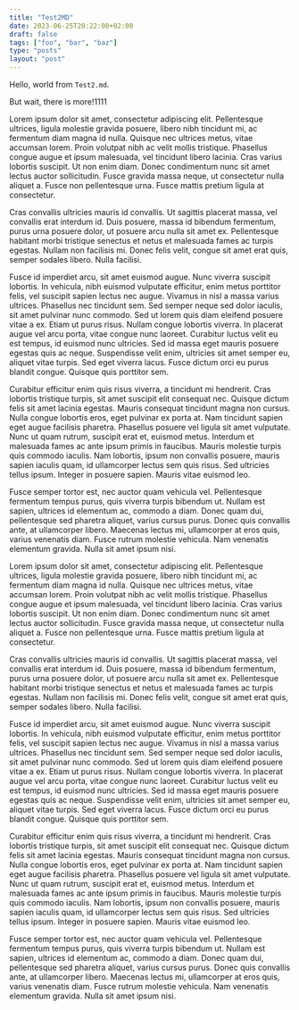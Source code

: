```yaml
---
title: "Test2MD"
date: 2023-06-25T20:22:00+02:00
draft: false
tags: ["foo", "bar", "baz"]
type: "posts"
layout: "post"
---
```


Hello, world from `Test2.md`.

<!--more-->

But wait, there is more!1111

Lorem ipsum dolor sit amet, consectetur adipiscing elit. Pellentesque ultrices, ligula molestie gravida posuere, libero nibh tincidunt mi, ac fermentum diam magna id nulla. Quisque nec ultrices metus, vitae accumsan lorem. Proin volutpat nibh ac velit mollis tristique. Phasellus congue augue et ipsum malesuada, vel tincidunt libero lacinia. Cras varius lobortis suscipit. Ut non enim diam. Donec condimentum nunc sit amet lectus auctor sollicitudin. Fusce gravida massa neque, ut consectetur nulla aliquet a. Fusce non pellentesque urna. Fusce mattis pretium ligula at consectetur.

Cras convallis ultricies mauris id convallis. Ut sagittis placerat massa, vel convallis erat interdum id. Duis posuere, massa id bibendum fermentum, purus urna posuere dolor, ut posuere arcu nulla sit amet ex. Pellentesque habitant morbi tristique senectus et netus et malesuada fames ac turpis egestas. Nullam non facilisis mi. Donec felis velit, congue sit amet erat quis, semper sodales libero. Nulla facilisi.

Fusce id imperdiet arcu, sit amet euismod augue. Nunc viverra suscipit lobortis. In vehicula, nibh euismod vulputate efficitur, enim metus porttitor felis, vel suscipit sapien lectus nec augue. Vivamus in nisl a massa varius ultrices. Phasellus nec tincidunt sem. Sed semper neque sed dolor iaculis, sit amet pulvinar nunc commodo. Sed ut lorem quis diam eleifend posuere vitae a ex. Etiam ut purus risus. Nullam congue lobortis viverra. In placerat augue vel arcu porta, vitae congue nunc laoreet. Curabitur luctus velit eu est tempus, id euismod nunc ultricies. Sed id massa eget mauris posuere egestas quis ac neque. Suspendisse velit enim, ultricies sit amet semper eu, aliquet vitae turpis. Sed eget viverra lacus. Fusce dictum orci eu purus blandit congue. Quisque quis porttitor sem.

Curabitur efficitur enim quis risus viverra, a tincidunt mi hendrerit. Cras lobortis tristique turpis, sit amet suscipit elit consequat nec. Quisque dictum felis sit amet lacinia egestas. Mauris consequat tincidunt magna non cursus. Nulla congue lobortis eros, eget pulvinar ex porta at. Nam tincidunt sapien eget augue facilisis pharetra. Phasellus posuere vel ligula sit amet vulputate. Nunc ut quam rutrum, suscipit erat et, euismod metus. Interdum et malesuada fames ac ante ipsum primis in faucibus. Mauris molestie turpis quis commodo iaculis. Nam lobortis, ipsum non convallis posuere, mauris sapien iaculis quam, id ullamcorper lectus sem quis risus. Sed ultricies tellus ipsum. Integer in posuere sapien. Mauris vitae euismod leo.

Fusce semper tortor est, nec auctor quam vehicula vel. Pellentesque fermentum tempus purus, quis viverra turpis bibendum ut. Nullam est sapien, ultrices id elementum ac, commodo a diam. Donec quam dui, pellentesque sed pharetra aliquet, varius cursus purus. Donec quis convallis ante, at ullamcorper libero. Maecenas lectus mi, ullamcorper at eros quis, varius venenatis diam. Fusce rutrum molestie vehicula. Nam venenatis elementum gravida. Nulla sit amet ipsum nisi.

Lorem ipsum dolor sit amet, consectetur adipiscing elit. Pellentesque ultrices, ligula molestie gravida posuere, libero nibh tincidunt mi, ac fermentum diam magna id nulla. Quisque nec ultrices metus, vitae accumsan lorem. Proin volutpat nibh ac velit mollis tristique. Phasellus congue augue et ipsum malesuada, vel tincidunt libero lacinia. Cras varius lobortis suscipit. Ut non enim diam. Donec condimentum nunc sit amet lectus auctor sollicitudin. Fusce gravida massa neque, ut consectetur nulla aliquet a. Fusce non pellentesque urna. Fusce mattis pretium ligula at consectetur.

Cras convallis ultricies mauris id convallis. Ut sagittis placerat massa, vel convallis erat interdum id. Duis posuere, massa id bibendum fermentum, purus urna posuere dolor, ut posuere arcu nulla sit amet ex. Pellentesque habitant morbi tristique senectus et netus et malesuada fames ac turpis egestas. Nullam non facilisis mi. Donec felis velit, congue sit amet erat quis, semper sodales libero. Nulla facilisi.

Fusce id imperdiet arcu, sit amet euismod augue. Nunc viverra suscipit lobortis. In vehicula, nibh euismod vulputate efficitur, enim metus porttitor felis, vel suscipit sapien lectus nec augue. Vivamus in nisl a massa varius ultrices. Phasellus nec tincidunt sem. Sed semper neque sed dolor iaculis, sit amet pulvinar nunc commodo. Sed ut lorem quis diam eleifend posuere vitae a ex. Etiam ut purus risus. Nullam congue lobortis viverra. In placerat augue vel arcu porta, vitae congue nunc laoreet. Curabitur luctus velit eu est tempus, id euismod nunc ultricies. Sed id massa eget mauris posuere egestas quis ac neque. Suspendisse velit enim, ultricies sit amet semper eu, aliquet vitae turpis. Sed eget viverra lacus. Fusce dictum orci eu purus blandit congue. Quisque quis porttitor sem.

Curabitur efficitur enim quis risus viverra, a tincidunt mi hendrerit. Cras lobortis tristique turpis, sit amet suscipit elit consequat nec. Quisque dictum felis sit amet lacinia egestas. Mauris consequat tincidunt magna non cursus. Nulla congue lobortis eros, eget pulvinar ex porta at. Nam tincidunt sapien eget augue facilisis pharetra. Phasellus posuere vel ligula sit amet vulputate. Nunc ut quam rutrum, suscipit erat et, euismod metus. Interdum et malesuada fames ac ante ipsum primis in faucibus. Mauris molestie turpis quis commodo iaculis. Nam lobortis, ipsum non convallis posuere, mauris sapien iaculis quam, id ullamcorper lectus sem quis risus. Sed ultricies tellus ipsum. Integer in posuere sapien. Mauris vitae euismod leo.

Fusce semper tortor est, nec auctor quam vehicula vel. Pellentesque fermentum tempus purus, quis viverra turpis bibendum ut. Nullam est sapien, ultrices id elementum ac, commodo a diam. Donec quam dui, pellentesque sed pharetra aliquet, varius cursus purus. Donec quis convallis ante, at ullamcorper libero. Maecenas lectus mi, ullamcorper at eros quis, varius venenatis diam. Fusce rutrum molestie vehicula. Nam venenatis elementum gravida. Nulla sit amet ipsum nisi.

